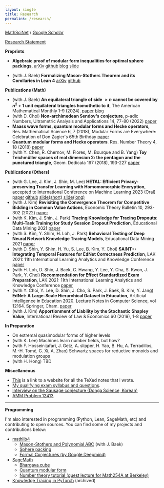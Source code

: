 ```yaml
---
layout: single
title: Research
permalink: /research/
---
```


[MathSciNet](https://mathscinet.ams.org/mathscinet/search/author.html?mrauthid=1266901)
/ [Google Scholar](https://scholar.google.com/citations?user=jdFDv6IAAAAJ&hl=en)

[Research Statement](assets/rs/RS.pdf)

**Preprints**

- **Algebraic proof of modular form inequalities for optimal sphere packings**, [arXiv](https://arxiv.org/abs/2406.14659) [github](https://github.com/seewoo5/posqmf) [blog](https://seewoo5.github.io/jekyll/update/2024/06/23/modular-form-ineq.html) [slide](https://seewoo5.github.io/assets/presentations/spherepacking.pdf)

- (with J. Baek) **Formalizing Mason-Stothers Theorem and its Corollaries in Lean 4** [arXiv](https://arxiv.org/abs/2408.15180) [github](https://github.com/seewoo5/lean-poly-abc)

**Publications (Math)**
- (with J. Baek) **An equilateral triangle of side $>n$ cannot be covered by $n^2 + 1$ unit equilateral triangles homothetic to it**, The American Mathematical Monthly 1-9 (2024). [paper](https://www.tandfonline.com/doi/full/10.1080/00029890.2024.2416882) [blog](https://seewoo5.github.io/jekyll/update/2023/12/12/conway-soifer.html)
- (with D. Choi) **Non-archimedean Sendov's conjecture**, p-adic Numbers, Ultrametric Analysis and Applications 14, 77-80 (2022) [paper](https://link.springer.com/article/10.1134/S2070046622010058)
- **Maass wave forms, quantum modular forms and Hecke operators**, Res. Mathematical Science 6, 7 (2018), Modular Forms are Everywhere: Celebration of Don Zagier's 65th Birthday [paper](https://link.springer.com/article/10.1007/s40687-018-0170-0)
- **Quantum modular forms and Hecke operators**. Res. Number Theory 4, 18 (2018) [paper](https://link.springer.com/article/10.1007/s40993-018-0114-1)
- (with Y. Chen, R. Chernov, M. Flores, M. Bourque and B. Yang) **Toy Teichmüller spaces of real dimension 2: the pentagon and the punctured triangle**, Geom. Dedicata 197 (2018), 193-227 [paper](https://link.springer.com/article/10.1007/s10711-018-0325-6)

**Publications (Others)**
- (with G. Lee, J. Kim, J. Shin, M. Lee) **HETAL: Efficient Privacy-preserving Transfer Learning with Homomomorphic Encryption**, accepted to International Conference on Machine Learning 2023 (Oral) [paper](https://openreview.net/forum?id=jJXuL3hQvt) [github](https://github.com/CryptoLabInc/HETAL) [slide(short)](https://seewoo5.github.io/assets/presentations/hetal-icml.pdf) [slide(long)](https://seewoo5.github.io/assets/presentations/hetal-kias.pdf)
- (with J. Kim) **Revisiting the Convergence Theorem for Competitive Bidding in Common Value Actions**, Economic Theory Bulletin 10, 293-302 (2022) [paper](https://link.springer.com/article/10.1007/s40505-022-00234-2)
- (with K. Kim, J. Shin, J. Park) **Tracing Knowledge for Tracing Dropouts: Multi-Task Training for Study Session Dropout Prediction**, Educational Data Mining 2021 [paper](https://educationaldatamining.org/EDM2021/virtual/static/pdf/EDM21_paper_174.pdf)
- (with S. Kim, Y. Shim, H. Loh, J. Park) **Behavioral Testing of Deep Neural Network Knowledge Tracing Models**, Educational Data Mining 2021 [paper](https://eric.ed.gov/?id=ED615512)
- (with D. Shin, Y. Shim, H. Yu, S. Lee, B. Kim, Y. Choi) **SAINT+: Integrating Temporal Features for EdNet Correctness Prediction**, LAK 2021: 11th International Learning Analytics and Knowledge Conference [paper](https://dl.acm.org/doi/10.1145/3448139.3448188)
- (with H. Loh, D. Shin, J. Baek, C. Hwang, Y. Lee, Y. Cha, S. Kwon, J. Park, Y. Choi) **Recommendation for Effect Standardized Exam Preparation**, LAK 2021: 11th International Learning Analytics and Knowledge Conference [paper](https://dl.acm.org/doi/abs/10.1145/3448139.3448177)
- (with Y. Choi, Y. Lee, D. Shin, J. Cho, S. Park, J. Baek, B. Kim, Y. Jang) **EdNet: A Large-Scale Hierarchical Dataset in Education**, Artificial Intelligence in Education 2020. Lecture Notes in Computer Science, vol 12164. Springer, Cham. [paper](https://link.springer.com/chapter/10.1007/978-3-030-52240-7_13#citeas)
- (with J. Kim) **Apportionment of Liability by the Stochastic Shapley Value**, International Review of Law & Economics 60 (2019), 1-8 [paper](https://www.sciencedirect.com/science/article/abs/pii/S014481881930153X)

**In Preparation**

- On extremal quasimodular forms of higher levels 
- (with K. Lee) Machines learn number fields, but how?
- (with F. Hosseinijafari, J. Getz, A. slipper, H. Yao, B. Hu, A. Terradillos, M.-H. Tomé, G. Xi, A. Zhao) Schwartz spaces for reductive monoids and modulation groups
- (with H. Hong) TBD

**Miscellaneous**

- [This](https://seewoo5.github.io/math-notes/) is a link to a website for all the TeXed notes that I wrote.
- [My qualifying exam syllabus and questions](assets/Qual_report.pdf).
- [Interview on the Sausage conjecture (Donga Science, Korean)](https://www.dongascience.com/news.php?idx=63722&fbclid=IwY2xjawGLW-ZleHRuA2FlbQIxMAABHRKQTGEnw5B4CvlzO09WRbMxC5MmGSjX7_0-6LdAp4gh-VDzY6gFipqWEw_aem_HoXwlscfyuoDYEDEDHrjxA)
- [AMM Problem 12413](https://dx.doi.org/10.1080/00029890.2023.2231825)

---

**Programming**

I'm also interested in programming (Python, Lean, SageMath, etc) and contributing to open sources. You can find some of my projects and contributions below:

- [mathlib4](https://github.com/leanprover-community/mathlib4/issues?q=author%3Aseewoo5)
    - [Mason-Stothers and Polynomial ABC](https://github.com/seewoo5/lean-poly-abc) (with J. Baek)
    - [Sphere packing](https://github.com/thefundamentaltheor3m/Sphere-Packing-Lean)
    - [Formal Conjectures (by Google Deepmind)](https://github.com/google-deepmind/formal-conjectures/issues?q=author%3Aseewoo5)
- [SageMath](https://github.com/sagemath/sage/issues?q=author%3Aseewoo5)
    - [Bhargava cube](https://github.com/seewoo5/sage-bhargava-cube)
    - [Quantum modular form](https://github.com/seewoo5/sage-quantum-modform)
    - [Number theory tutorial (guest lecture for Math254A at Berkeley)](https://gist.github.com/seewoo5/400dbb69b8a4a7831ea6f035d35ad08d)
- [Knowledge Tracing in PyTorch](https://github.com/seewoo5/KT) (archived)